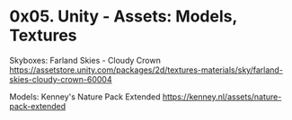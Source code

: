 # 0x05. Unity - Assets: Models, Textures

Skyboxes: Farland Skies - Cloudy Crown https://assetstore.unity.com/packages/2d/textures-materials/sky/farland-skies-cloudy-crown-60004

Models: Kenney's Nature Pack Extended https://kenney.nl/assets/nature-pack-extended
